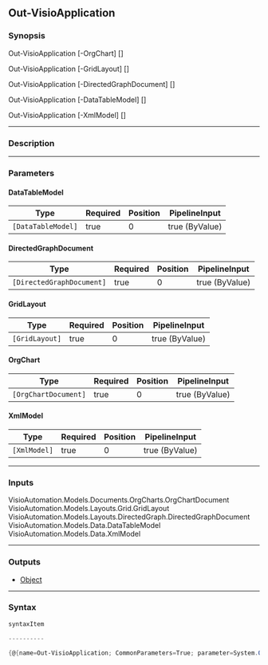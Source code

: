 Out-VisioApplication
--------------------

### Synopsis

Out-VisioApplication [-OrgChart] <OrgChartDocument> [<CommonParameters>]

Out-VisioApplication [-GridLayout] <GridLayout> [<CommonParameters>]

Out-VisioApplication [-DirectedGraphDocument] <DirectedGraphDocument> [<CommonParameters>]

Out-VisioApplication [-DataTableModel] <DataTableModel> [<CommonParameters>]

Out-VisioApplication [-XmlModel] <XmlModel> [<CommonParameters>]

---

### Description

---

### Parameters
#### **DataTableModel**

|Type              |Required|Position|PipelineInput |
|------------------|--------|--------|--------------|
|`[DataTableModel]`|true    |0       |true (ByValue)|

#### **DirectedGraphDocument**

|Type                     |Required|Position|PipelineInput |
|-------------------------|--------|--------|--------------|
|`[DirectedGraphDocument]`|true    |0       |true (ByValue)|

#### **GridLayout**

|Type          |Required|Position|PipelineInput |
|--------------|--------|--------|--------------|
|`[GridLayout]`|true    |0       |true (ByValue)|

#### **OrgChart**

|Type                |Required|Position|PipelineInput |
|--------------------|--------|--------|--------------|
|`[OrgChartDocument]`|true    |0       |true (ByValue)|

#### **XmlModel**

|Type        |Required|Position|PipelineInput |
|------------|--------|--------|--------------|
|`[XmlModel]`|true    |0       |true (ByValue)|

---

### Inputs
VisioAutomation.Models.Documents.OrgCharts.OrgChartDocument
VisioAutomation.Models.Layouts.Grid.GridLayout
VisioAutomation.Models.Layouts.DirectedGraph.DirectedGraphDocument
VisioAutomation.Models.Data.DataTableModel
VisioAutomation.Models.Data.XmlModel

---

### Outputs
* [Object](https://learn.microsoft.com/en-us/dotnet/api/System.Object)

---

### Syntax
```PowerShell
syntaxItem
```
```PowerShell
----------
```
```PowerShell
{@{name=Out-VisioApplication; CommonParameters=True; parameter=System.Object[]}, @{name=Out-VisioApplication; CommonParameters=True; parameter=System.Object[]}, @{name=…
```
